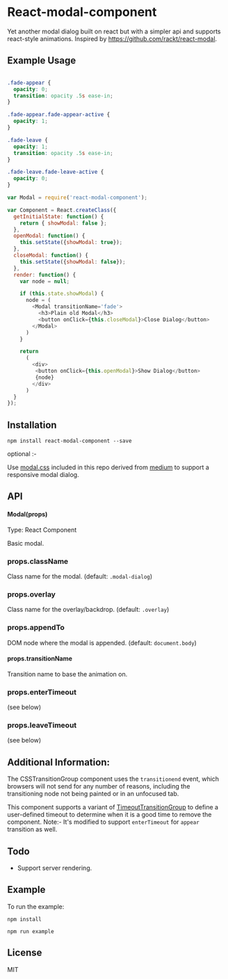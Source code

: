 # React-modal-component
Yet another modal dialog built on react but with a simpler api and supports react-style animations. Inspired by https://github.com/rackt/react-modal.

## Example Usage

```css

.fade-appear {
  opacity: 0;
  transition: opacity .5s ease-in;
}

.fade-appear.fade-appear-active {
  opacity: 1;
}

.fade-leave {
  opacity: 1;
  transition: opacity .5s ease-in;
}

.fade-leave.fade-leave-active {
  opacity: 0;
}

```

```js
var Modal = require('react-modal-component');

var Component = React.createClass({
  getInitialState: function() {
    return { showModal: false };
  },
  openModal: function() {
    this.setState({showModal: true});
  },
  closeModal: function() {
    this.setState({showModal: false});
  },
  render: function() {
    var node = null;

    if (this.state.showModal) {
      node = (
        <Modal transitionName='fade'>
          <h3>Plain old Modal</h3>
          <button onClick={this.closeModal}>Close Dialog</button>
        </Modal>
      )
    }

    return
      (
        <div>
         <button onClick={this.openModal}>Show Dialog</button>
         {node}
        </div>
      )
  }
});

```

## Installation

`npm install react-modal-component --save`

 optional :-

 Use [modal.css](./assets/modal.css) included in this repo derived from [medium](https://medium.com) to support a responsive modal dialog.

## API

#### Modal(props)

Type: React Component

Basic modal.

### props.className

Class name for the modal. (default: `.modal-dialog`)

### props.overlay

Class name for the overlay/backdrop. (default: `.overlay`)

### props.appendTo

DOM node where the modal is appended. (default: `document.body`)

#### props.transitionName

Transition name to base the animation on.

### props.enterTimeout

(see below)

### props.leaveTimeout

(see below)


## Additional Information:

The CSSTransitionGroup component uses the ```transitionend``` event, which browsers will not send for any number of reasons, including the
transitioning node not being painted or in an unfocused tab.

This component supports a variant of [TimeoutTransitionGroup](https://github.com/Khan/react-components/blob/master/js/timeout-transition-group.jsx) to define a user-defined timeout to determine
when it is a good time to remove the component. Note:- It's modified to support ```enterTimeout``` for ```appear``` transition as well.

## Todo

* Support server rendering.

## Example

To run the example:

`npm install`

`npm run example`

## License
MIT
